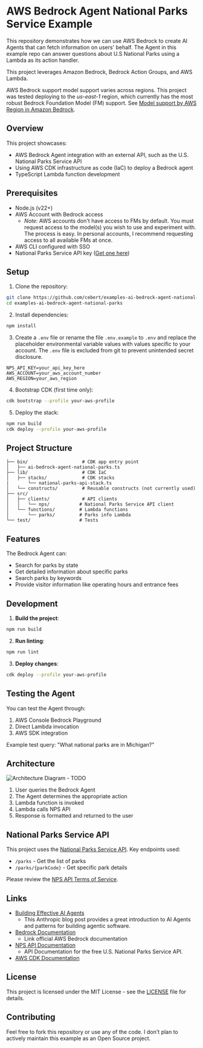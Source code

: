 # AWS Bedrock Agent National Parks Service Example

This repository demonstrates how we can use AWS Bedrock to create AI Agents that can fetch information on users' behalf. The Agent in this example repo can answer questions about U.S National Parks using a Lambda as its action handler.

This project leverages Amazon Bedrock, Bedrock Action Groups, and AWS Lambda.

AWS Bedrock support model support varies across regions. This project was tested deploying to the *us-east-1* region, which currently has the most robust Bedrock Foundation Model (FM) support. See [Model support by AWS Region in Amazon Bedrock](https://docs.aws.amazon.com/bedrock/latest/userguide/models-regions.html).

## Overview

This project showcases:
- AWS Bedrock Agent integration with an external API, such as the U.S. National Parks Service API
- Using AWS CDK infrastructure as code (IaC) to deploy a Bedrock agent
- TypeScript Lambda function development

## Prerequisites

- Node.js (v22+)
- AWS Account with Bedrock access
  - *Note:* AWS accounts don't have access to FMs by default. You must request access to the model(s) you wish to use and experiment with. The process is easy. In personal accounts, I recommend requesting access to all available FMs at once.
- AWS CLI configured with SSO
- National Parks Service API key ([Get one here](https://www.nps.gov/subjects/developer/get-started.htm))

## Setup

1. Clone the repository:
```bash
git clone https://github.com/cebert/examples-ai-bedrock-agent-national-parks.git
cd examples-ai-bedrock-agent-national-parks
```

2. Install dependencies:
```bash
npm install
```

3. Create a `.env` file or rename the file `.env.example` to `.env` and replace the placeholder environmental variable values with values specific to your account. The `.env` file is excluded from git to prevent unintended secret disclosure. 
```plaintext
NPS_API_KEY=your_api_key_here
AWS_ACCOUNT=your_aws_account_number
AWS_REGION=your_aws_region
```

4. Bootstrap CDK (first time only):
```bash
cdk bootstrap --profile your-aws-profile
```

5. Deploy the stack:
```bash
npm run build
cdk deploy --profile your-aws-profile
```

## Project Structure

```
├── bin/                    # CDK app entry point
│   ├── ai-bedrock-agent-national-parks.ts
├── lib/                    # CDK IaC
│   ├── stacks/             # CDK stacks
|       └── national-parks-api-stack.ts
│   └── constructs/         # Reusable constructs (not currently used)
├── src/
│   ├── clients/            # API clients
│   │   └── nps/           # National Parks Service API client
│   └── functions/         # Lambda functions
│       └── parks/         # Parks info Lambda
└── test/                  # Tests
```

## Features

The Bedrock Agent can:
- Search for parks by state
- Get detailed information about specific parks
- Search parks by keywords
- Provide visitor information like operating hours and entrance fees

## Development

1. **Build the project**:
```bash
npm run build
```

2. **Run linting**:
```bash
npm run lint
```

3. **Deploy changes**:
```bash
cdk deploy --profile your-aws-profile
```

## Testing the Agent

You can test the Agent through:
1. AWS Console Bedrock Playground
2. Direct Lambda invocation
3. AWS SDK integration

Example test query:
"What national parks are in Michigan?"

## Architecture

![Architecture Diagram](architecture.png) - TODO

1. User queries the Bedrock Agent
2. The Agent determines the appropriate action
3. Lambda function is invoked
4. Lambda calls NPS API
5. Response is formatted and returned to the user

## National Parks Service API

This project uses the [National Parks Service API](https://www.nps.gov/subjects/developer/api-documentation.htm). Key endpoints used:
- `/parks` - Get the list of parks
- `/parks/{parkCode}` - Get specific park details

Please review the [NPS API Terms of Service](https://www.nps.gov/subjects/developer/terms-of-service.htm).

## Links
- [Building Effective AI Agents](https://www.anthropic.com/research/building-effective-agents)
	- This Anthropic blog post provides a great introduction to AI Agents and patterns for building agentic software.
- [Bedrock Documentation](https://docs.aws.amazon.com/bedrock/latest/userguide/what-is-bedrock.html)
  - Link official AWS Bedrock documentation  
- [NPS API Documentation](https://www.nps.gov/subjects/developer/api-documentation.htm)
  - API Documentation for the free U.S. National Parks Service API.  
- [AWS CDK Documentation](https://docs.aws.amazon.com/cdk/latest/guide/home.html)

## License
This project is licensed under the MIT License - see the [LICENSE](LICENSE) file for details.

## Contributing
Feel free to fork this repository or use any of the code. I don't plan to actively maintain this example as an Open Source project.
